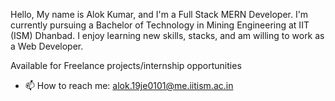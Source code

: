 Hello, My name is Alok Kumar, and I'm a Full Stack MERN Developer. 
I'm currently pursuing a Bachelor of Technology in Mining Engineering at IIT (ISM) Dhanbad. 
I enjoy learning new skills, stacks, and am willing to work as a Web Developer.

   Available for Freelance projects/internship opportunities
- 📫 How to reach me: alok.19je0101@me.iitism.ac.in

<!---
Alok4k45h/Alok4k45h is a ✨ special ✨ repository because its `README.md` (this file) appears on your GitHub profile.
You can click the Preview link to take a look at your changes.
--->
